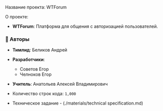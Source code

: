 Название проекта: WTForum

О проекте:
- **WTForum**: Платформа для общения с авторизацией пользователей.

### 👥 Авторы
- **Тимлид**: Беликов Андрей
- **Разработчики**:  
  - Советов Егор
  - Челноков Егор
- **Учитель**: Анатольев Алексей Владимирович

- Количество строк кода: `1,000`
- Техническое задание - (./materials/technical specification.md)
